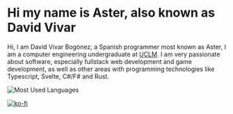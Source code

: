 # Hi my name is Aster, also known as David Vivar

Hi, I am David Vivar Bogónez, a Spanish programmer most known as Aster, I am a computer engineering undergraduate at [UCLM](https://uclm.es). I am very passionate about software, especially fullstack web development and game development, as well as other areas with programming technologies like Typescript, Svelte, C#/F# and Rust.

<img src="https://github-readme-stats.vercel.app/api/top-langs/?username=4ster-light&layout=compact&card_width=600&hide_border=true&theme=dark" alt="Most Used Languages" />

[![ko-fi](https://ko-fi.com/img/githubbutton_sm.svg)](https://ko-fi.com/B0B41HVJUR)

